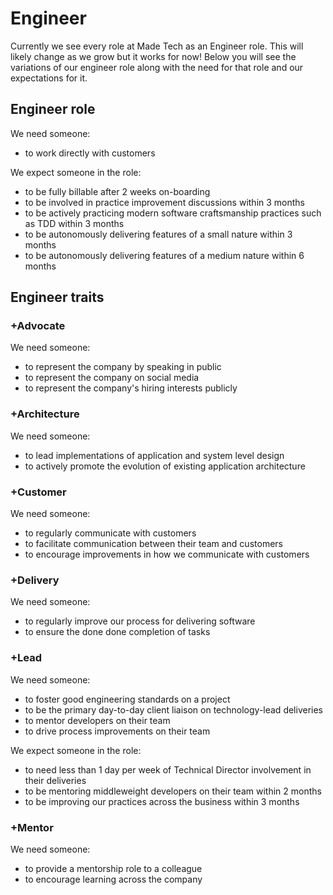 # Engineer

Currently we see every role at Made Tech as an Engineer role. This will likely
change as we grow but it works for now! Below you will see the variations of
our engineer role along with the need for that role and our expectations for it.

## Engineer role

We need someone:

- to work directly with customers

We expect someone in the role:

- to be fully billable after 2 weeks on-boarding
- to be involved in practice improvement discussions within 3 months
- to be actively practicing modern software craftsmanship practices such as TDD within 3 months
- to be autonomously delivering features of a small nature within 3 months
- to be autonomously delivering features of a medium nature within 6 months

## Engineer traits

### +Advocate

We need someone:

 - to represent the company by speaking in public
 - to represent the company on social media
 - to represent the company's hiring interests publicly

### +Architecture

We need someone:

 - to lead implementations of application and system level design
 - to actively promote the evolution of existing application architecture

### +Customer

We need someone:

 - to regularly communicate with customers
 - to facilitate communication between their team and customers
 - to encourage improvements in how we communicate with customers

### +Delivery

We need someone:

 - to regularly improve our process for delivering software
 - to ensure the done done completion of tasks

### +Lead

We need someone:

- to foster good engineering standards on a project
- to be the primary day-to-day client liaison on technology-lead deliveries
- to mentor developers on their team
- to drive process improvements on their team

We expect someone in the role:

- to need less than 1 day per week of Technical Director involvement in their deliveries
- to be mentoring middleweight developers on their team within 2 months
- to be improving our practices across the business within 3 months

### +Mentor

We need someone:

 - to provide a mentorship role to a colleague
 - to encourage learning across the company
